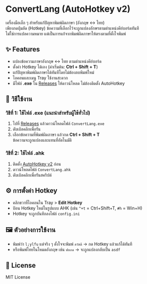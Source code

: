 # ConvertLang (AutoHotkey v2)

เครื่องมือเล็ก ๆ สำหรับแก้ปัญหาพิมพ์ผิดภาษา (อังกฤษ ↔ ไทย)  
เพียงกดปุ่มลัด (Hotkey) ข้อความที่เลือกไว้จะถูกแปลงอักษรตามตำแหน่งคีย์บอร์ดทันที  
ไม่ใช่การแปลความหมาย แต่เป็นการแก้จากพิมพ์ผิดภาษาให้ตรงตามที่ตั้งใจพิมพ์

## ✨ Features

- แปลงข้อความภาษาอังกฤษ ↔ ไทย ตามตำแหน่งคีย์บอร์ด
- ตั้งค่า Hotkey ได้เอง (ค่าเริ่มต้น: **Ctrl + Shift + T**)
- แก้ปัญหาพิมพ์ผิดภาษาได้ทันทีโดยไม่ต้องลบพิมพ์ใหม่
- ไอคอนและเมนู Tray ใช้งานสะดวก
- มีไฟล์ **.exe** ใน [Releases](releases) ให้ดาวน์โหลด ไม่ต้องติดตั้ง AutoHotkey

## 🚀 วิธีใช้งาน

### วิธีที่ 1: ใช้ไฟล์ .exe (แนะนำสำหรับผู้ใช้ทั่วไป)

1. ไปที่ [Releases](releases) แล้วดาวน์โหลดไฟล์ `ConvertLang.exe`
2. ดับเบิลคลิกเพื่อรัน
3. เลือกข้อความที่พิมพ์ผิดภาษา แล้วกด **Ctrl + Shift + T**  
   ข้อความจะถูกแปลงและแทนที่อัตโนมัติ

### วิธีที่ 2: ใช้ไฟล์ .ahk

1. ติดตั้ง [AutoHotkey v2](https://www.autohotkey.com/) ก่อน
2. ดาวน์โหลดไฟล์ `ConvertLang.ahk`
3. ดับเบิลคลิกเพื่อรันสคริปต์

## ⚙️ การตั้งค่า Hotkey

- คลิกขวาที่ไอคอนใน Tray > **Edit Hotkey**
- ป้อน Hotkey ใหม่ในรูปแบบ AHK (เช่น `^+t` = Ctrl+Shift+T, `#h` = Win+H)
- Hotkey จะถูกบันทึกลงไฟล์ `config.ini`

## 🖼️ ตัวอย่างการใช้งาน

- พิมพ์ว่า `l;ylfu` แต่จริง ๆ ตั้งใจจะพิมพ์ `สวัสดี` → กด Hotkey แล้วแก้ได้ทันที  
- หรือพิมพ์ไทยในโหมดอังกฤษ เช่น `ฟหกด` → จะถูกแปลงกลับเป็น `asdf`

## 📝 License

MIT License
